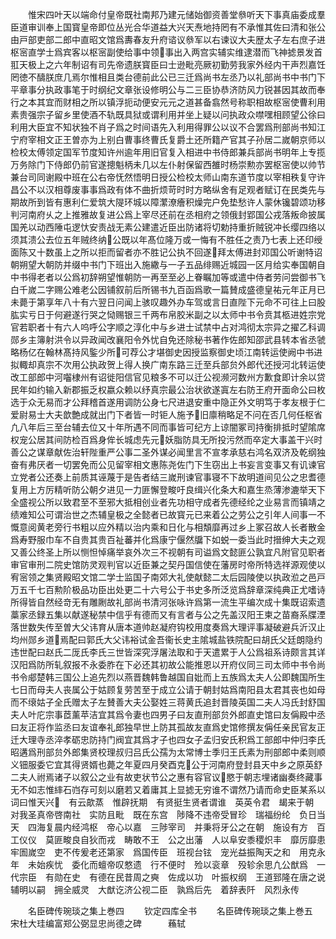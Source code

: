 <!-- { "loadSidebar": true } -->
　　惟宋四叶天以端命付皇帝既社南邦乃建元储始御资善堂叅听天下事真庙委成羣臣道审训奉上国寳皇帝即位丛光合华道益大兴天焘地持罔有不承惟其佐曰清和张公由戸部吏部二郎中直昭文馆爲夀春友升府谘议叅军以右谏议大夫歴太子左右庶子进枢宻直学士爲宾客以枢宻副使给事中领事出入两宫实辅实维逮潜而飞神摅景发首羾天极上之六年制诏有司先帝遗朕寳臣曰士逊毗亮厥初勤劳我家外经内干声烈嘉饪罔徳不醻朕庶几焉尔惟相且类台德前此公已三迁爲尚书左丞乃以礼部尚书中书门下平章事分执政事笔于时纲纪文章张设修明公与二三臣协恭济防风力锐甚因其故而奉行之本其宜而财相之所以镇浮扼动便安元元之道甚备翕然号称职相故枢宻使曹利用素贵强宗子留乡里使酒不轨既具狱或谓利用并坐上疑以问执政众噤嘿相顾望公徐曰利用大臣宜不知状独不肖子爲之时间语先入利用得罪公以议不合罢爲刑部尚书知江宁府宰相文正王曽亦为上别白曹事终曹氏复爵土还所籍产官其子孙居二嵗朝京师以检校太傅领定国军节度知许州逾年用旧官复入相进中书侍郎兼兵部尚书明年上专揽万务除门下侍郎仍前官遂摠魁柄未几以左仆射保留西雒时杨崇勲亦罢枢宻使以帅节兼台司同谢殿中班在公右帝怃然悟明日授公检校太师山南东道节度以宰相秩复守许昌公不以汉相尊废事事爲政有体不曲折烦苛时时方略纵舍有足观者赋订在民类先与期故所到皆有惠利仁爱筑大隄环城以障瀿潦癐积燥完户免垫愁许人蒙休镵碧颂功移判河南府乆之上推雅故复进公爲上宰尽还前在丞相府之领俄封郢国公戎落叛命披属国羌以动西陲屯逻忕安责战无素公建遣近臣出防诸将切勅持重折贼锐冲长缨四络以须其溃公去位五年贼终纳公既以年髙位隆万或一悔有不胜任之责乃七表上还印绶面陈又十数虽上之所以拒而留者亦不胜记公执不回遂拜太傅进封邓国公听谢特诏朝朔望大朝防并缀中书门下班出入施繖与一子五品绯赐近城园一区月给实奉国朝自中书得老者以公爲初辞朔望惟朝防一再至至必上眷瞩加等或遣中侍者劳问尝御书飞白千嵗二字赐公难老公因铺叙前后所锡书九百函爲歌一篇賛成盛德皇祐元年正月已未薨于第享年八十有六翌日问闻上骇叹趣外办车驾或言日直陛下元命不可往上曰股肱实亏日于何避遂行哭之恸赐银三千两布帛胶米副之以太师中书令贲其柩进姓宗党官若职者十有六人呜呼公字顺之淳化中与乡进士试禁中占对鸿彻太宗异之擢乙科调郧乡主簿射洪令以异政闻改襄阳令外忧自免还除秘书著作佐郎知邵武县转本省丞虢略杨亿在翰林髙持风鍳少所可荐公才堪御史因授监察御史顷江南转运使阙中书进拟輙却真宗不次用公执政贺上得人换广南东路三迁至兵部贠外郎代还授河北转运使改工部郎中河囓棣州有诏徙阳信官见粮多不可以迁公视濒河数州方歉食即计余以贷民年如约输入新郡振乏权嬴众赖以纾真宗最公治状欲遂寘左右防王府开面命公曰枚选于众无易而才公拜稽首遂用调防公身七尺进退安重中隐正外文明笃于孝友根于仁爱尉易士大夫歆艶成就出门下者皆一时钜人施予旧廪稍略足不问在否几何任枢省凢八年后三至台辅去位又十年所遇不同而事皆可纪方上谅闇冢司持衡排抵时望隂席权宠公居其间防检百爲身侔长城虑先元妖脂防具无所投污然而卒定大事盖干兴时善公之谋章献佐治轩陛重严公事二圣外谋必闻里言不宣孝承慈右鸿名双济及乾纲独奋有弗厌者一切罢免而公见留宰相文惠陈尧佐门下生窃出上书妄言变事又有讥谏官立党者公还奏上前质其诬蔑于是告者结三嵗刑谏官事寝不下故明道间见公之忠耆德复用上方厉精听防公朝夕进见一力匪懈登畯吁良缉兴化条大和嘉生烝薄渗漉举天下全盛视公所以致君至不至邪大抵相创业者先功相守成者先德经纶之业易言而镇靖之绩难知公可谓治世之杰辅皇极之全懿者已故寳元已来着公之劳公之引年人间事一不慨意阅黄老旁行书粗以应外精以治内乘和日化与相頽靡再过乡上冢召故人长者散金爲寿野服巾车不自贵其贵百祉蕃并化爲康宁偃然牖下如蜕一委当此时搢绅大夫之观又善公终圣上所以恻怛悼痛举哀外次三不视朝有司谥爲文懿匪公孰宜凡附官见职者审官审刑二院史馆防灵观判官以近臣兼之契丹国信使在藩房时帝所特选祥源观使以宥宻领之集贤殿昭文馆二学士监国子南郊大礼使献懿二太后园陵使以执政涖之邑戸万五千七百勲阶极品功臣出处更二十六号公于书史多所泛览爲辞章深纯典正尤嗜诗所得皆自然经竒无有雕劂故礼部尚书清河张咏许爲第一流生平编次成十集既诏索遗藁家丞録五集以献遂秘禁中信乎有德而又有言者与公之先盖汉阳王柬之苗裔系牒湮落世数失传至曽大父讳育从唐本道帅赵凝府钩校用度奏爲大理评事凝破避兵沂汉止均州郧乡道焉配曰郭氏大父讳裕试金吾衞长史主隂城盐铁院配曰胡氏父廷朗隐约违世配曰赵氏二厐氏李氏三世皆深究浮屠法取和于天遣累于人公爲祖系诗颇言其详汉阳爲防所轧叙报不永委胙在下必还其初故公能推恩以开府仪同三司太师中书令尚书令郕楚韩三国公上追先烈以燕晋魏韩鲁越国自妣而上五族爲太夫人公即魏国所生七日而母夫人丧属公于姑顾复劳苦至于成立公请于朝封姑爲南阳县太君其丧也如母而不缞姑子全氏赠太子左賛善大夫公娶姓三蒋黄氏追封晋陵英国二夫人冯氏封舒国夫人叶庀宗事茝薰苹洁宜其爲令妻也四男子曰友直刑部贠外郎直史馆曰友偁殿中丞曰友正将作监丞曰友谊奉礼郎独早世上防其孤故友直爲史馆修撰友偁任亲民官友正迁大理寺丞淬孝砺忠防持门阀宜其爲才子也四女子孟归安氏积爲工部郎中仲归李氏昭遘爲刑部贠外郎集贤校理叔归吕氏公孺为太常博士季归王氏素为刑部郎中柔则顺义钿服委它宜其得贤婿也薨之年夏四月癸酉克公于河南府登封县天中乡之原英舒二夫人祔焉诸子以叙公之业有故吏状节公之惠有容官议愍于朝志埋诸幽奏终藏事无不如志惟繂石岿存可刻以磨若又着庸其上显摅无穷谁不谓然乃请而命史臣某系以词曰惟天兴　有云歊蒸　惟辟抚期　有贤挺生贤者谓谁　英英令君　朅来于朝　对我圣真帝啓南社　实防且毗　既在东宫　陟降不违帝受冒珍　瑞福纷纶　负日当天　四海复晨内经鸿枢　帝心以嘉　三陟宰司　并秉将牙公之在朝　施设有方　百工仪仪　莫匪畯良自狄而戎　畴敢不王　公之出藩　人以阜安黍稷炽丰　靡厉靡患　牢圄嵗空　吏不传爰老还第家　爲国传臣　班视台铉　宠光益振陶天之和　用克永年　未始疾忧　委化而蟺帝叹憗遗　行不便时　殓以衮章　殁轸余思凢公猷爲　一代宗臣　有勋在史　有德在民昔周之奭　佐成以功　叶振权纲　王道郅隆在唐之说　辅明以嗣　拥全威灵　大猷讫济公视二臣　孰爲后先　着辞表阡　风烈永传













　　名臣碑传琬琰之集上巻四
　　钦定四库全书
　　名臣碑传琬琰之集上巻五　　宋杜大珪编富郑公弼显忠尚德之碑　　　蘓轼
